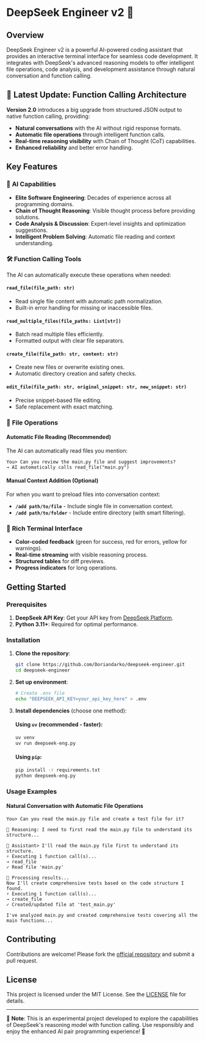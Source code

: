 # DeepSeek Engineer v2 🐋

## Overview

DeepSeek Engineer v2 is a powerful AI-powered coding assistant that provides an interactive terminal interface for seamless code development. It integrates with DeepSeek's advanced reasoning models to offer intelligent file operations, code analysis, and development assistance through natural conversation and function calling.

## 🚀 Latest Update: Function Calling Architecture

**Version 2.0** introduces a big upgrade from structured JSON output to native function calling, providing:
- **Natural conversations** with the AI without rigid response formats.
- **Automatic file operations** through intelligent function calls.
- **Real-time reasoning visibility** with Chain of Thought (CoT) capabilities.
- **Enhanced reliability** and better error handling.

## Key Features

### 🧠 **AI Capabilities**
- **Elite Software Engineering**: Decades of experience across all programming domains.
- **Chain of Thought Reasoning**: Visible thought process before providing solutions.
- **Code Analysis & Discussion**: Expert-level insights and optimization suggestions.
- **Intelligent Problem Solving**: Automatic file reading and context understanding.

### 🛠️ **Function Calling Tools**
The AI can automatically execute these operations when needed:

#### `read_file(file_path: str)`
- Read single file content with automatic path normalization.
- Built-in error handling for missing or inaccessible files.

#### `read_multiple_files(file_paths: List[str])`
- Batch read multiple files efficiently.
- Formatted output with clear file separators.

#### `create_file(file_path: str, content: str)`
- Create new files or overwrite existing ones.
- Automatic directory creation and safety checks.

#### `edit_file(file_path: str, original_snippet: str, new_snippet: str)`
- Precise snippet-based file editing.
- Safe replacement with exact matching.

### 📁 **File Operations**

#### **Automatic File Reading (Recommended)**
The AI can automatically read files you mention:
```
You> Can you review the main.py file and suggest improvements?
→ AI automatically calls read_file("main.py")
```

#### **Manual Context Addition (Optional)**
For when you want to preload files into conversation context:
- **`/add path/to/file`** - Include single file in conversation context.
- **`/add path/to/folder`** - Include entire directory (with smart filtering).

### 🎨 **Rich Terminal Interface**
- **Color-coded feedback** (green for success, red for errors, yellow for warnings).
- **Real-time streaming** with visible reasoning process.
- **Structured tables** for diff previews.
- **Progress indicators** for long operations.

## Getting Started

### Prerequisites
1. **DeepSeek API Key**: Get your API key from [DeepSeek Platform](https://platform.deepseek.com).
2. **Python 3.11+**: Required for optimal performance.

### Installation

1. **Clone the repository**:
   ```bash
   git clone https://github.com/Doriandarko/deepseek-engineer.git
   cd deepseek-engineer
   ```

2. **Set up environment**:
   ```bash
   # Create .env file
   echo "DEEPSEEK_API_KEY=your_api_key_here" > .env
   ```

3. **Install dependencies** (choose one method):

   #### Using `uv` (recommended - faster):
   ```bash
   uv venv
   uv run deepseek-eng.py
   ```

   #### Using `pip`:
   ```bash
   pip install -r requirements.txt
   python deepseek-eng.py
   ```

### Usage Examples

#### **Natural Conversation with Automatic File Operations**
```
You> Can you read the main.py file and create a test file for it?

💭 Reasoning: I need to first read the main.py file to understand its structure...

🤖 Assistant> I'll read the main.py file first to understand its structure.
⚡ Executing 1 function call(s)...
→ read_file
✓ Read file 'main.py'

🔄 Processing results...
Now I'll create comprehensive tests based on the code structure I found.
⚡ Executing 1 function call(s)...
→ create_file
✓ Created/updated file at 'test_main.py'

I've analyzed main.py and created comprehensive tests covering all the main functions...
```

## Contributing

Contributions are welcome! Please fork the [official repository](https://github.com/Doriandarko/deepseek-engineer.git) and submit a pull request.

## License

This project is licensed under the MIT License. See the [LICENSE](LICENSE) file for details.

---

📝 **Note**: This is an experimental project developed to explore the capabilities of DeepSeek's reasoning model with function calling. Use responsibly and enjoy the enhanced AI pair programming experience! 🚀